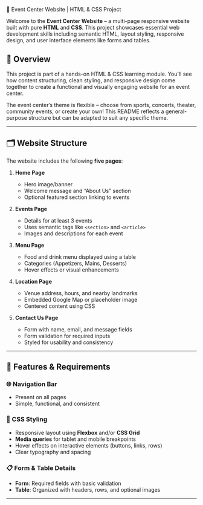 🎉 Event Center Website | HTML & CSS Project

Welcome to the **Event Center Website** – a multi-page responsive website built with pure **HTML** and **CSS**. This project showcases essential web development skills including semantic HTML, layout styling, responsive design, and user interface elements like forms and tables.

## 📌 Overview

This project is part of a hands-on HTML & CSS learning module. You'll see how content structuring, clean styling, and responsive design come together to create a functional and visually engaging website for an event center.

The event center’s theme is flexible – choose from sports, concerts, theater, community events, or create your own! This README reflects a general-purpose structure but can be adapted to suit any specific theme.

---

## 🗂️ Website Structure

The website includes the following **five pages**:

1. **Home Page**
   - Hero image/banner
   - Welcome message and “About Us” section
   - Optional featured section linking to events

2. **Events Page**
   - Details for at least 3 events
   - Uses semantic tags like `<section>` and `<article>`
   - Images and descriptions for each event

3. **Menu Page**
   - Food and drink menu displayed using a table
   - Categories (Appetizers, Mains, Desserts)
   - Hover effects or visual enhancements

4. **Location Page**
   - Venue address, hours, and nearby landmarks
   - Embedded Google Map or placeholder image
   - Centered content using CSS

5. **Contact Us Page**
   - Form with name, email, and message fields
   - Form validation for required inputs
   - Styled for usability and consistency

---

## 🔧 Features & Requirements

### 🌐 Navigation Bar
- Present on all pages
- Simple, functional, and consistent

### 🎨 CSS Styling
- Responsive layout using **Flexbox** and/or **CSS Grid**
- **Media queries** for tablet and mobile breakpoints
- Hover effects on interactive elements (buttons, links, rows)
- Clear typography and spacing

### 📋 Form & Table Details
- **Form**: Required fields with basic validation
- **Table**: Organized with headers, rows, and optional images

---
